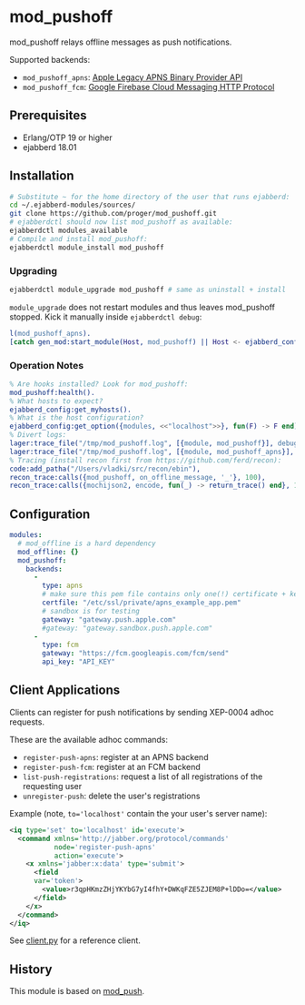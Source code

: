 # mod_pushoff

mod_pushoff relays offline messages as push notifications.

Supported backends:
- `mod_pushoff_apns`: [Apple Legacy APNS Binary Provider API](https://developer.apple.com/library/content/documentation/NetworkingInternet/Conceptual/RemoteNotificationsPG/BinaryProviderAPI.html#//apple_ref/doc/uid/TP40008194-CH13-SW1)
- `mod_pushoff_fcm`: [Google Firebase Cloud Messaging HTTP Protocol](https://firebase.google.com/docs/cloud-messaging/http-server-ref)

## Prerequisites

* Erlang/OTP 19 or higher
* ejabberd 18.01

## Installation

```bash
# Substitute ~ for the home directory of the user that runs ejabberd:
cd ~/.ejabberd-modules/sources/
git clone https://github.com/proger/mod_pushoff.git
# ejabberdctl should now list mod_pushoff as available:
ejabberdctl modules_available
# Compile and install mod_pushoff:
ejabberdctl module_install mod_pushoff
```

### Upgrading

```bash
ejabberdctl module_upgrade mod_pushoff # same as uninstall + install
```

`module_upgrade` does not restart modules and thus leaves mod_pushoff stopped.
Kick it manually inside `ejabberdctl debug`:

``` erlang
l(mod_pushoff_apns).
[catch gen_mod:start_module(Host, mod_pushoff) || Host <- ejabberd_config:get_myhosts()].
```

### Operation Notes

``` erlang
% Are hooks installed? Look for mod_pushoff:
mod_pushoff:health().
% What hosts to expect?
ejabberd_config:get_myhosts().
% What is the host configuration?
ejabberd_config:get_option({modules, <<"localhost">>}, fun(F) -> F end).
% Divert logs:
lager:trace_file("/tmp/mod_pushoff.log", [{module, mod_pushoff}], debug).
lager:trace_file("/tmp/mod_pushoff.log", [{module, mod_pushoff_apns}], debug).
% Tracing (install recon first from https://github.com/ferd/recon):
code:add_patha("/Users/vladki/src/recon/ebin"),
recon_trace:calls({mod_pushoff, on_offline_message, '_'}, 100),
recon_trace:calls({mochijson2, encode, fun(_) -> return_trace() end}, 100).
```

## Configuration

```yaml
modules:
  # mod_offline is a hard dependency
  mod_offline: {}
  mod_pushoff:
    backends:
      -
        type: apns
        # make sure this pem file contains only one(!) certificate + key pair
        certfile: "/etc/ssl/private/apns_example_app.pem"
        # sandbox is for testing
        gateway: "gateway.push.apple.com"
        #gateway: "gateway.sandbox.push.apple.com"
      -
        type: fcm
        gateway: "https://fcm.googleapis.com/fcm/send"
        api_key: "API_KEY"
```

## Client Applications

Clients can register for push notifications by sending XEP-0004 adhoc requests.

These are the available adhoc commands:

* `register-push-apns`: register at an APNS backend
* `register-push-fcm`: register at an FCM backend
* `list-push-registrations`: request a list of all registrations of the requesting user
* `unregister-push`: delete the user's registrations

Example (note, `to='localhost'` contain the your user's server name):
```xml
<iq type='set' to='localhost' id='execute'>
  <command xmlns='http://jabber.org/protocol/commands'
           node='register-push-apns'
           action='execute'>
    <x xmlns='jabber:x:data' type='submit'>
      <field
      var='token'>
        <value>r3qpHKmzZHjYKYbG7yI4fhY+DWKqFZE5ZJEM8P+lDDo=</value>
      </field>
    </x>
  </command>
</iq>
```

See [client.py](client.py) for a reference client.

## History

This module is based on [mod_push](https://github.com/royneary/mod_push).
